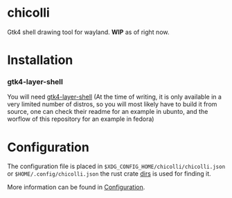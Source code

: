 # chicolli
Gtk4 shell drawing tool for wayland.
**WIP** as of right now.

# Installation
### gtk4-layer-shell
You will need [gtk4-layer-shell](https://github.com/wmww/gtk4-layer-shell)
(At the time of writing, it is only available in a very limited number of distros, so you will most likely have to build it from source, one can check their readme for an example in ubunto, and the worflow of this repository for an example in fedora)

# Configuration

The configuration file is placed in `$XDG_CONFIG_HOME/chicolli/chicolli.json` or `$HOME/.config/chicolli.json` the rust crate [dirs](https://crates.io/crates/dirs) is used for finding it.

More information can be found in [Configuration](https://github.com/nikolatzotchev/chicolli/wiki/Configuration).
